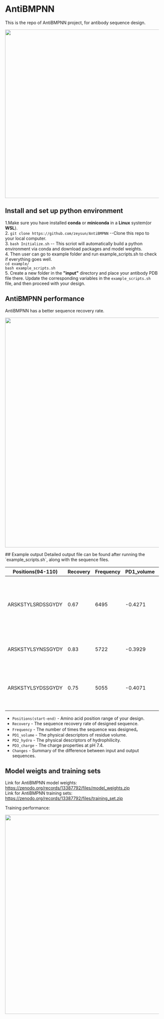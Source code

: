 # AntiBMPNN

This is the repo of AntiBMPNN project, for antibody sequence design.

<p align="center">
<img width="550" src="https://github.com/zeysun/AntiBMPNN/blob/main/figures/AntiBMPNN_1.jpg">
</p>

## Install and set up python environment

1.Make sure you have installed **conda** or **miniconda** in a **Linux** system(or **WSL**). <br>
2. `git clone https://github.com/zeysun/AntiBMPNN`  --Clone this repo to your local computer.<br>
3. `bash Initialize.sh`  -- This scriot will automatically build a python environment via conda and download packages and model weights.<br>
4. Then user can go to example folder and run example_scripts.sh to check if everything goes well.<br>
  `cd example/`<br>
  `bash example_scripts.sh`<br>
5. Create a new folder in the **"input"** directory and place your antibody PDB file there. Update the corresponding variables in the `example_scripts.sh` file, and then proceed with your design.<br>
   
## AntiBMPNN performance

AntiBMPNN has a better sequence recovery rate.
<p align="center">
<img width="750" src="https://github.com/zeysun/AntiBMPNN/blob/main/figures/AntiBMPNN_3.jpg">
</p>
## Example output
Detailed output file can be found after running the `example_scripts.sh`, along with the sequence files.

| Positions(94-110) | Recovery | Frequency | PD1_volume | PD2_hydro | PD3_charge | Changes                                                                                  |
|--------------------|----------|-----------|------------|-----------|------------|------------------------------------------------------------------------------------------|
| ARSKSTYLSRDSSGYDY | 0.67     | 6495      | -0.4271    | 0.3253    | 0.9881     | [('I', 101, 'L'), ('Y', 103, 'R'), ('N', 104, 'D'), ('N', 106, 'S')]                   |
| ARSKSTYLSYNSSGYDY | 0.83     | 5722      | -0.3929    | 0.2118    | 0.9858     | [('I', 101, 'L'), ('N', 106, 'S')]                                                       |
| ARSKSTYLSYDSSGYDY | 0.75     | 5055      | -0.4071    | 0.2376    | -0.014     | [('I', 101, 'L'), ('N', 104, 'D'), ('N', 106, 'S')]                                      |

* `Positions(start-end)` - Amino acid position range of your design.
* `Recovery` - The sequence recovery rate of designed sequence.
* `Frequency` - The number of times the sequence was designed。
* `PD1_volume` - The physical descriptors of residue volume.
* `PD2_hydro` - The physical descriptors of hydrophilicity.
* `PD3_charge` - The charge properties at pH 7.4.
* `Changes` - Summary of the difference between input and output sequences.

## Model weigts and training sets<br>

Link for AntiBMPNN model weights: https://zenodo.org/records/13387792/files/model_weights.zip<br>
Link for AntiBMPNN training sets: https://zenodo.org/records/13387792/files/training_set.zip

Training performance:
<p align="center">
<img width="650" src="https://github.com/zeysun/AntiBMPNN/blob/main/figures/AntiBMPNN_2.jpg">
</p>
